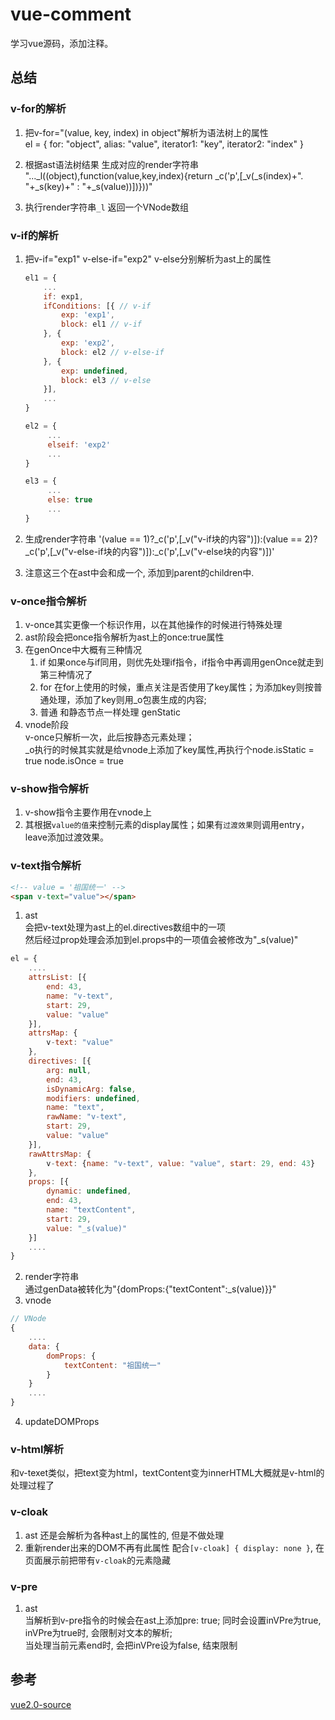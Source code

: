 # vue-comment
学习vue源码，添加注释。

## 总结
### v-for的解析
1. 把v-for="(value, key, index) in object"解析为语法树上的属性  
   el = {
       for: "object",
       alias: "value",
       iterator1: "key",
       iterator2: "index"
   }

2. 根据ast语法树结果 生成对应的render字符串  
   "..._l((object),function(value,key,index){return _c('p',[_v(_s(index)+". "+_s(key)+" : "+_s(value))])}))"

3. 执行render字符串`_l` 返回一个VNode数组

### v-if的解析
1. 把v-if="exp1" v-else-if="exp2" v-else分别解析为ast上的属性
   ```js
   el1 = {
       ...
       if: exp1,
       ifConditions: [{ // v-if
           exp: 'exp1',
           block: el1 // v-if
       }, {
           exp: 'exp2',
           block: el2 // v-else-if
       }, {
           exp: undefined,
           block: el3 // v-else
       }],
       ...
   }

   el2 = {
        ...
        elseif: 'exp2'
        ...
   }

   el3 = {
        ...
        else: true
        ...
   }
   ```
2. 生成render字符串
'(value == 1)?_c('p',[_v("v-if块的内容")]):(value == 2)?_c('p',[_v("v-else-if块的内容")]):_c('p',[_v("v-else块的内容")])'

3. 注意这三个在ast中会和成一个, 添加到parent的children中.

### v-once指令解析
1. v-once其实更像一个标识作用，以在其他操作的时候进行特殊处理
2. ast阶段会把once指令解析为ast上的once:true属性
3. 在genOnce中大概有三种情况
   1. if 如果once与if同用，则优先处理if指令，if指令中再调用genOnce就走到第三种情况了
   2. for 在for上使用的时候，重点关注是否使用了key属性；为添加key则按普通处理，添加了key则用_o包裹生成的内容;
   3. 普通 和静态节点一样处理 genStatic
4. vnode阶段  
   v-once只解析一次，此后按静态元素处理；  
   _o执行的时候其实就是给vnode上添加了key属性,再执行个node.isStatic = true  node.isOnce = true

### v-show指令解析
1. v-show指令主要作用在vnode上
2. 其根据`value的值`来控制元素的display属性；如果有`过渡效果`则调用entry，leave添加过渡效果。

### v-text指令解析
```html
<!-- value = '祖国统一' -->
<span v-text="value"></span>
```
1. ast  
   会把v-text处理为ast上的el.directives数组中的一项  
   然后经过prop处理会添加到el.props中的一项值会被修改为"_s(value)"
``` js
el = {
    ....
    attrsList: [{
        end: 43,
        name: "v-text",
        start: 29,
        value: "value"
    }],
    attrsMap: {
        v-text: "value"
    },
    directives: [{
        arg: null,
        end: 43,
        isDynamicArg: false,
        modifiers: undefined,
        name: "text",
        rawName: "v-text",
        start: 29,
        value: "value"
    }],
    rawAttrsMap: {
        v-text: {name: "v-text", value: "value", start: 29, end: 43}
    },
    props: [{
        dynamic: undefined,
        end: 43,
        name: "textContent",
        start: 29,
        value: "_s(value)"
    }]
    ....
}
```
2. render字符串  
   通过genData被转化为"{domProps:{"textContent":_s(value)}}"
3. vnode  
```js
// VNode
{
    ....
    data: {
        domProps: {
            textContent: "祖国统一"
        }
    }
    ....
}
```
4. updateDOMProps

### v-html解析
和v-texet类似，把text变为html，textContent变为innerHTML大概就是v-html的处理过程了

### v-cloak
1. ast
   还是会解析为各种ast上的属性的, 但是不做处理
2. 重新render出来的DOM不再有此属性
配合`[v-cloak] { display: none }`, 在页面展示前把带有`v-cloak`的元素隐藏

### v-pre
1. ast  
   当解析到v-pre指令的时候会在ast上添加pre: true; 同时会设置inVPre为true, inVPre为true时, 会限制对文本的解析;  
   当处理当前元素end时, 会把inVPre设为false, 结束限制

## 参考
[vue2.0-source](https://github.com/liutao/vue2.0-source)
